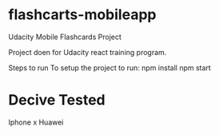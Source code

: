 # flashcarts-mobileapp

Udacity Mobile Flashcards Project

Project doen for Udacity react training program.

Steps to run To setup the project to run: npm install npm start


# Decive Tested 

Iphone x
Huawei

